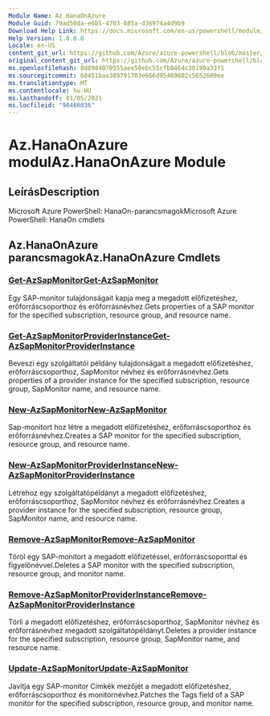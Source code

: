 ```yaml
---
Module Name: Az.HanaOnAzure
Module Guid: 79ad50da-e6b5-4703-885a-d36974a4d9b9
Download Help Link: https://docs.microsoft.com/en-us/powershell/module/az.hanaonazure
Help Version: 1.0.0.0
Locale: en-US
content_git_url: https://github.com/Azure/azure-powershell/blob/master/src/HanaOnAzure/help/Az.HanaOnAzure.md
original_content_git_url: https://github.com/Azure/azure-powershell/blob/master/src/HanaOnAzure/help/Az.HanaOnAzure.md
ms.openlocfilehash: 8d8984070555aee58ebc55cfb8464c38190a33f5
ms.sourcegitcommit: 68451baa389791703e666d95469602c5652609ee
ms.translationtype: MT
ms.contentlocale: hu-HU
ms.lasthandoff: 01/05/2021
ms.locfileid: "98466036"
---
```

# <span data-ttu-id="85ad3-101">Az.HanaOnAzure modul</span><span class="sxs-lookup"><span data-stu-id="85ad3-101">Az.HanaOnAzure Module</span></span>
## <span data-ttu-id="85ad3-102">Leírás</span><span class="sxs-lookup"><span data-stu-id="85ad3-102">Description</span></span>
<span data-ttu-id="85ad3-103">Microsoft Azure PowerShell: HanaOn-parancsmagok</span><span class="sxs-lookup"><span data-stu-id="85ad3-103">Microsoft Azure PowerShell: HanaOn cmdlets</span></span>

## <span data-ttu-id="85ad3-104">Az.HanaOnAzure parancsmagok</span><span class="sxs-lookup"><span data-stu-id="85ad3-104">Az.HanaOnAzure Cmdlets</span></span>
### [<span data-ttu-id="85ad3-105">Get-AzSapMonitor</span><span class="sxs-lookup"><span data-stu-id="85ad3-105">Get-AzSapMonitor</span></span>](Get-AzSapMonitor.md)
<span data-ttu-id="85ad3-106">Egy SAP-monitor tulajdonságait kapja meg a megadott előfizetéshez, erőforráscsoporthoz és erőforrásnévhez.</span><span class="sxs-lookup"><span data-stu-id="85ad3-106">Gets properties of a SAP monitor for the specified subscription, resource group, and resource name.</span></span>

### [<span data-ttu-id="85ad3-107">Get-AzSapMonitorProviderInstance</span><span class="sxs-lookup"><span data-stu-id="85ad3-107">Get-AzSapMonitorProviderInstance</span></span>](Get-AzSapMonitorProviderInstance.md)
<span data-ttu-id="85ad3-108">Beveszi egy szolgáltatói példány tulajdonságait a megadott előfizetéshez, erőforráscsoporthoz, SapMonitor névhez és erőforrásnévhez.</span><span class="sxs-lookup"><span data-stu-id="85ad3-108">Gets properties of a provider instance for the specified subscription, resource group, SapMonitor name, and resource name.</span></span>

### [<span data-ttu-id="85ad3-109">New-AzSapMonitor</span><span class="sxs-lookup"><span data-stu-id="85ad3-109">New-AzSapMonitor</span></span>](New-AzSapMonitor.md)
<span data-ttu-id="85ad3-110">Sap-monitort hoz létre a megadott előfizetéshez, erőforráscsoporthoz és erőforrásnévhez.</span><span class="sxs-lookup"><span data-stu-id="85ad3-110">Creates a SAP monitor for the specified subscription, resource group, and resource name.</span></span>

### [<span data-ttu-id="85ad3-111">New-AzSapMonitorProviderInstance</span><span class="sxs-lookup"><span data-stu-id="85ad3-111">New-AzSapMonitorProviderInstance</span></span>](New-AzSapMonitorProviderInstance.md)
<span data-ttu-id="85ad3-112">Létrehoz egy szolgáltatópéldányt a megadott előfizetéshez, erőforráscsoporthoz, SapMonitor névhez és erőforrásnévhez.</span><span class="sxs-lookup"><span data-stu-id="85ad3-112">Creates a provider instance for the specified subscription, resource group, SapMonitor name, and resource name.</span></span>

### [<span data-ttu-id="85ad3-113">Remove-AzSapMonitor</span><span class="sxs-lookup"><span data-stu-id="85ad3-113">Remove-AzSapMonitor</span></span>](Remove-AzSapMonitor.md)
<span data-ttu-id="85ad3-114">Töröl egy SAP-monitort a megadott előfizetéssel, erőforráscsoporttal és figyelőnévvel.</span><span class="sxs-lookup"><span data-stu-id="85ad3-114">Deletes a SAP monitor with the specified subscription, resource group, and monitor name.</span></span>

### [<span data-ttu-id="85ad3-115">Remove-AzSapMonitorProviderInstance</span><span class="sxs-lookup"><span data-stu-id="85ad3-115">Remove-AzSapMonitorProviderInstance</span></span>](Remove-AzSapMonitorProviderInstance.md)
<span data-ttu-id="85ad3-116">Törli a megadott előfizetéshez, erőforráscsoporthoz, SapMonitor névhez és erőforrásnévhez megadott szolgáltatópéldányt.</span><span class="sxs-lookup"><span data-stu-id="85ad3-116">Deletes a provider instance for the specified subscription, resource group, SapMonitor name, and resource name.</span></span>

### [<span data-ttu-id="85ad3-117">Update-AzSapMonitor</span><span class="sxs-lookup"><span data-stu-id="85ad3-117">Update-AzSapMonitor</span></span>](Update-AzSapMonitor.md)
<span data-ttu-id="85ad3-118">Javítja egy SAP-monitor Címkék mezőjét a megadott előfizetéshez, erőforráscsoporthoz és monitornévhez.</span><span class="sxs-lookup"><span data-stu-id="85ad3-118">Patches the Tags field of a SAP monitor for the specified subscription, resource group, and monitor name.</span></span>

